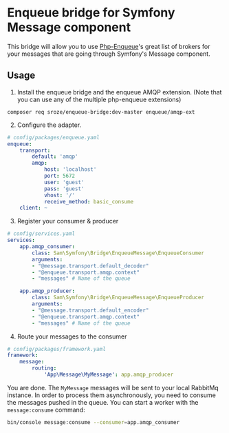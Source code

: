 # Enqueue bridge for Symfony Message component

This bridge will allow you to use [Php-Enqueue](https://github.com/php-enqueue/enqueue-dev)'s great list of brokers for your messages that are going through Symfony's Message component.

## Usage

1. Install the enqueue bridge and the enqueue AMQP extension. (Note that you can use any of the multiple php-enqueue extensions)

```
composer req sroze/enqueue-bridge:dev-master enqueue/amqp-ext
```

2. Configure the adapter.
```yaml
# config/packages/enqueue.yaml
enqueue:
    transport:
        default: 'amqp'
        amqp:
            host: 'localhost'
            port: 5672
            user: 'guest'
            pass: 'guest'
            vhost: '/'
            receive_method: basic_consume
    client: ~
```

3. Register your consumer & producer
```yaml
# config/services.yaml
services:
    app.amqp_consumer:
        class: Sam\Symfony\Bridge\EnqueueMessage\EnqueueConsumer
        arguments:
        - "@message.transport.default_decoder"
        - "@enqueue.transport.amqp.context"
        - "messages" # Name of the queue

    app.amqp_producer:
        class: Sam\Symfony\Bridge\EnqueueMessage\EnqueueProducer
        arguments: 
        - "@message.transport.default_encoder"
        - "@enqueue.transport.amqp.context"
        - "messages" # Name of the queue
```

4. Route your messages to the consumer
```yaml
# config/packages/framework.yaml
framework:
    message:
        routing:
            'App\Message\MyMessage': app.amqp_producer
```

You are done. The `MyMessage` messages will be sent to your local RabbitMq instance. In order to process
them asynchronously, you need to consume the messages pushed in the queue. You can start a worker with the `message:consume`
command:

```bash
bin/console message:consume --consumer=app.amqp_consumer
```

